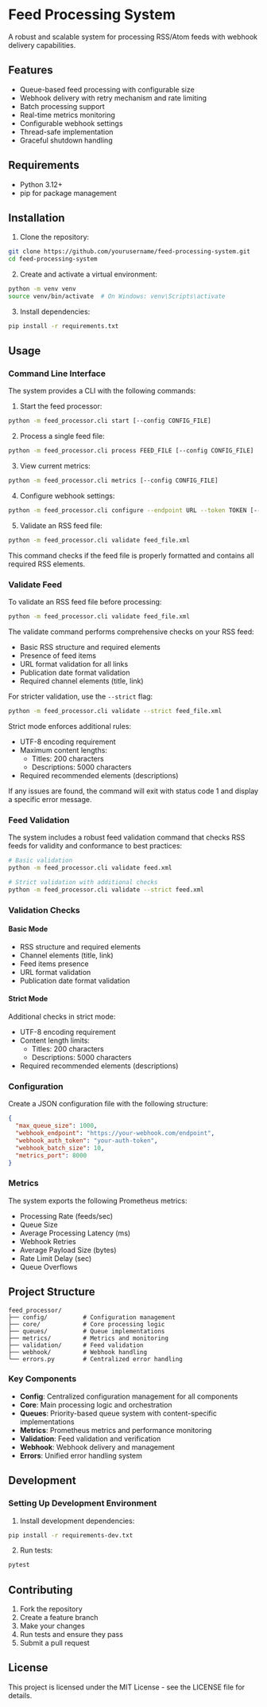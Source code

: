 # Feed Processing System

A robust and scalable system for processing RSS/Atom feeds with webhook delivery capabilities.

## Features

- Queue-based feed processing with configurable size
- Webhook delivery with retry mechanism and rate limiting
- Batch processing support
- Real-time metrics monitoring
- Configurable webhook settings
- Thread-safe implementation
- Graceful shutdown handling

## Requirements

- Python 3.12+
- pip for package management

## Installation

1. Clone the repository:
```bash
git clone https://github.com/yourusername/feed-processing-system.git
cd feed-processing-system
```

2. Create and activate a virtual environment:
```bash
python -m venv venv
source venv/bin/activate  # On Windows: venv\Scripts\activate
```

3. Install dependencies:
```bash
pip install -r requirements.txt
```

## Usage

### Command Line Interface

The system provides a CLI with the following commands:

1. Start the feed processor:
```bash
python -m feed_processor.cli start [--config CONFIG_FILE]
```

2. Process a single feed file:
```bash
python -m feed_processor.cli process FEED_FILE [--config CONFIG_FILE]
```

3. View current metrics:
```bash
python -m feed_processor.cli metrics [--config CONFIG_FILE]
```

4. Configure webhook settings:
```bash
python -m feed_processor.cli configure --endpoint URL --token TOKEN [--batch-size SIZE] [--output CONFIG_FILE]
```

5. Validate an RSS feed file:
```bash
python -m feed_processor.cli validate feed_file.xml
```
This command checks if the feed file is properly formatted and contains all required RSS elements.

### Validate Feed
To validate an RSS feed file before processing:
```bash
python -m feed_processor.cli validate feed_file.xml
```

The validate command performs comprehensive checks on your RSS feed:
- Basic RSS structure and required elements
- Presence of feed items
- URL format validation for all links
- Publication date format validation
- Required channel elements (title, link)

For stricter validation, use the `--strict` flag:
```bash
python -m feed_processor.cli validate --strict feed_file.xml
```

Strict mode enforces additional rules:
- UTF-8 encoding requirement
- Maximum content lengths:
  - Titles: 200 characters
  - Descriptions: 5000 characters
- Required recommended elements (descriptions)

If any issues are found, the command will exit with status code 1 and display a specific error message.

### Feed Validation

The system includes a robust feed validation command that checks RSS feeds for validity and conformance to best practices:

```bash
# Basic validation
python -m feed_processor.cli validate feed.xml

# Strict validation with additional checks
python -m feed_processor.cli validate --strict feed.xml
```

### Validation Checks

#### Basic Mode
- RSS structure and required elements
- Channel elements (title, link)
- Feed items presence
- URL format validation
- Publication date format validation

#### Strict Mode
Additional checks in strict mode:
- UTF-8 encoding requirement
- Content length limits:
  - Titles: 200 characters
  - Descriptions: 5000 characters
- Required recommended elements (descriptions)

### Configuration

Create a JSON configuration file with the following structure:

```json
{
  "max_queue_size": 1000,
  "webhook_endpoint": "https://your-webhook.com/endpoint",
  "webhook_auth_token": "your-auth-token",
  "webhook_batch_size": 10,
  "metrics_port": 8000
}
```

### Metrics

The system exports the following Prometheus metrics:

- Processing Rate (feeds/sec)
- Queue Size
- Average Processing Latency (ms)
- Webhook Retries
- Average Payload Size (bytes)
- Rate Limit Delay (sec)
- Queue Overflows

## Project Structure

```
feed_processor/
├── config/          # Configuration management
├── core/            # Core processing logic
├── queues/          # Queue implementations
├── metrics/         # Metrics and monitoring
├── validation/      # Feed validation
├── webhook/         # Webhook handling
└── errors.py        # Centralized error handling
```

### Key Components

- **Config**: Centralized configuration management for all components
- **Core**: Main processing logic and orchestration
- **Queues**: Priority-based queue system with content-specific implementations
- **Metrics**: Prometheus metrics and performance monitoring
- **Validation**: Feed validation and verification
- **Webhook**: Webhook delivery and management
- **Errors**: Unified error handling system

## Development

### Setting Up Development Environment

1. Install development dependencies:
```bash
pip install -r requirements-dev.txt
```

2. Run tests:
```bash
pytest
```

## Contributing

1. Fork the repository
2. Create a feature branch
3. Make your changes
4. Run tests and ensure they pass
5. Submit a pull request

## License

This project is licensed under the MIT License - see the LICENSE file for details.
